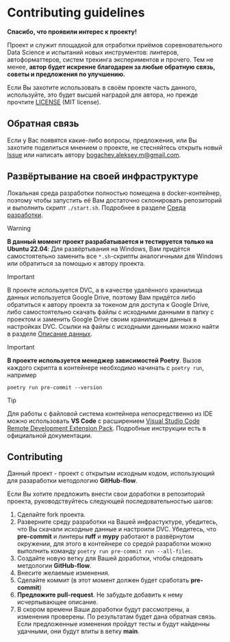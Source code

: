 # Contributing guidelines

**Спасибо, что проявили интерес к проекту!**

Проект и служит площадкой для отработки приёмов соревновательного Data Science и
испытаний новых инструментов: линтеров, автоформаттеров, систем трекинга
экспериментов и прочего. Тем не менее, **автор будет искренне благодарен за
любые обратную связь, советы и предложения по улучшению.**

Если Вы захотите использовать в своём проекте часть данного, используйте,
это будет высшей наградой для автора, но прежде прочтите [LICENSE](/LICENSE)
(MIT license).

## Обратная связь

Если у Вас появятся какие-либо вопросы, предложения, или Вы захотите поделиться
мнением о проекте, не стесняйтесь открыть новый
[Issue](https://github.com/AlekseiBogachev/competitive_ds_cource_prj/issues)
или написать автору
[bogachev.aleksey.m@gmail.com](mailto:bogachev.aleksey.m@gmail.com).

## Развёртывание на своей инфраструктуре

Локальная среда разработки полностью помещена в docker-контейнер, поэтому чтобы
запустить её Вам достаточно склонировать репозиторий и выполнить скрипт
`./start.sh`. Подробнее в разделе
[Среда разработки](docs/development_environment.md).

> [!WARNING]
> **В данный момент проект разрабатывается и тестируется только на Ubuntu 22.04**:
> Для развёртывания на Windows, Вам придётся самостоятельно заменить все
> `*.sh`-скрипты аналогичными для Windows или обратиться за помощью к автору
> проекта.

> [!IMPORTANT]
> В проекте используется DVC, а в качестве удалённого хранилища данных
> используется Google Drive, поэтому Вам придётся либо обратиться к автору
> проекта за токеном для доступа к Google Drive, либо самостоятельно скачать
> файлы с исходными данными в папку с проектом и заменить Google Drive своим
> хранилищем данных в настройках DVC. Ссылки на файлы с исходными данными можно
> найти в разделе [Описание данных](docs/data_description.md).

> [!IMPORTANT]
> **В проекте используется менеджер зависимостей Poetry**.
> Вызов каждого скрипта в контейнере необходимо начинать с `poetry run`,
> например
>
> ```shell
> poetry run pre-commit --version
> ```

> [!TIP]
> Для работы с файловой система контейнера непосредственно из IDE можно
> использовать **VS Code** с расширением
> [Visual Studio Code Remote Development Extension Pack](https://marketplace.visualstudio.com/items?itemName=ms-vscode-remote.vscode-remote-extensionpack).
> Подробные инструкции есть в официальной документации.

## Contributing

Данный проект - проект с открытым исходным кодом, использующий для разаработки
методологию **GitHub-flow**.

Если Вы хотите предложить внести свои доработки в репозиторий проекта,
руководствуйтесь следующей последовательностью шагов:

1. Сделайте fork проекта.
2. Разверните среду разработки на Вашей инфрастуктуре, убедитесь, что Вы
   скачали исходные данные и настроили DVC. Убедитесь, что **pre-commit** и
   линтеры **ruff** и **mypy** работают в развёрнутом окружении, для этого
   в контейнере со средой разработки можно выполнить команду
   `poetry run pre-commit run --all-files`.
3. Создайте новую ветку для Вашей доработки, чтобы следовать метдологии
   **GitHub-flow**.
4. Внесите желаемые изменения.
5. Сделайте коммит (в этот момент должен будет сработать **pre-commit**)
6. **Предложите pull-request**. Не забудьте добавить к нему исчерпывающее
   описание.
7. В скором времени Ваши доработки будут рассмотрены, а изменения проверены.
   По результатам будет дана обратная связь. Если предложенные изменения пройдут
   тесты и будут найденны удачными, они будут влиты в ветку **main**.
